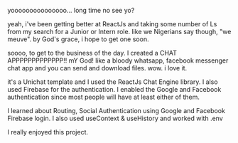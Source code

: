 yooooooooooooooo... long time no see yo?

yeah, i've been getting better at ReactJs and taking some number of Ls from my search for a Junior or Intern role. like we Nigerians say though, "we meuve". by God's grace, i hope to get one soon.

soooo, to get to the business of the day. I created a CHAT APPPPPPPPPPPPP!! mY God! like a bloody whatsapp, facebook messenger chat app and you can send and download files. wow. i love it.

it's a Unichat template and I used the ReactJs Chat Engine library. 
I also used Firebase for the authentication. I enabled the Google and Facebook authentication since most people will have at least either of them.

I learned about Routing, Social Authentication using Google and Facebook Firebase login. I also used useContext & useHistory and worked with .env

I really enjoyed this project.
